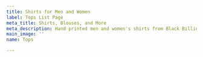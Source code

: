 ```yaml
---
title: Shirts for Men and Women
label: Tops List Page
meta_title: Shirts, Blouses, and More
meta_description: Hand printed men and women's shirts from Black Billion Apparel.
main_image: ''
name: Tops

---
```

